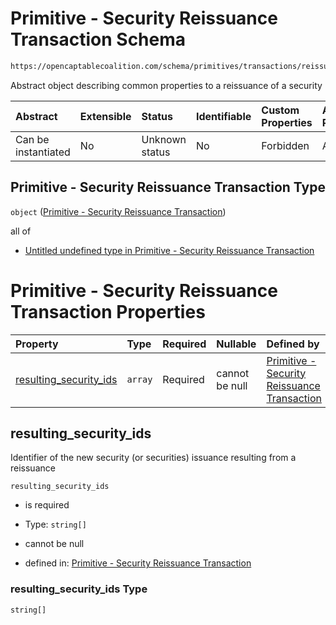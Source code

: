 # Primitive - Security Reissuance Transaction Schema

```txt
https://opencaptablecoalition.com/schema/primitives/transactions/reissuance/base_reissuance
```

Abstract object describing common properties to a reissuance of a security

| Abstract            | Extensible | Status         | Identifiable | Custom Properties | Additional Properties | Access Restrictions | Defined In                                                                                                                      |
| :------------------ | :--------- | :------------- | :----------- | :---------------- | :-------------------- | :------------------ | :------------------------------------------------------------------------------------------------------------------------------ |
| Can be instantiated | No         | Unknown status | No           | Forbidden         | Allowed               | none                | [BaseReissuance.schema.json](../../schema/primitives/transactions/reissuance/BaseReissuance.schema.json "open original schema") |

## Primitive - Security Reissuance Transaction Type

`object` ([Primitive - Security Reissuance Transaction](basereissuance.md))

all of

*   [Untitled undefined type in Primitive - Security Reissuance Transaction](basereissuance-allof-0.md "check type definition")

# Primitive - Security Reissuance Transaction Properties

| Property                                          | Type    | Required | Nullable       | Defined by                                                                                                                                                                                                                                                     |
| :------------------------------------------------ | :------ | :------- | :------------- | :------------------------------------------------------------------------------------------------------------------------------------------------------------------------------------------------------------------------------------------------------------- |
| [resulting_security_ids](#resulting_security_ids) | `array` | Required | cannot be null | [Primitive - Security Reissuance Transaction](basereissuance-properties-security-reissuance---resulting-security-id-array.md "https://opencaptablecoalition.com/schema/primitives/transactions/reissuance/base_reissuance#/properties/resulting_security_ids") |

## resulting_security_ids

Identifier of the new security (or securities) issuance resulting from a reissuance

`resulting_security_ids`

*   is required

*   Type: `string[]`

*   cannot be null

*   defined in: [Primitive - Security Reissuance Transaction](basereissuance-properties-security-reissuance---resulting-security-id-array.md "https://opencaptablecoalition.com/schema/primitives/transactions/reissuance/base_reissuance#/properties/resulting_security_ids")

### resulting_security_ids Type

`string[]`
